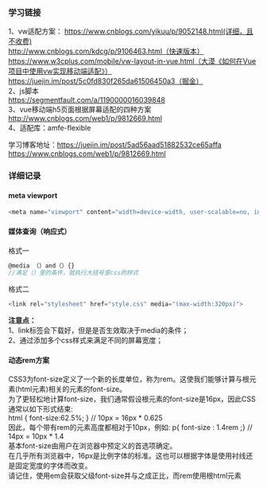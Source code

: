 ### 学习链接   
1、vw适配方案：
https://www.cnblogs.com/yikuu/p/9052148.html(详细，且不收费)   
http://www.cnblogs.com/kdcg/p/9106463.html（快速版本）    
https://www.w3cplus.com/mobile/vw-layout-in-vue.html（大漠《如何在Vue项目中使用vw实现移动端适配》）   
https://juejin.im/post/5c0fd830f265da61506450a3（掘金）   
2、js脚本   
https://segmentfault.com/a/1190000016039848   
3、vue移动端h5页面根据屏幕适配的四种方案   
http://www.cnblogs.com/web1/p/9812669.html   
4、适配库：amfe-flexible  

学习博客地址：https://juejin.im/post/5ad56aad51882532ce65affa    
https://www.cnblogs.com/web1/p/9812669.html   

### 详细记录
#### meta viewport
```js
<meta name="viewport" content="width=device-width, user-scalable=no, initial-scale=1.0, maximum-scale=1.0, minimum-scale=1.0">
```

#### 媒体查询（响应式）
格式一
```js
@media （）and（）{}
//满足（）里的条件，就执行大括号里css的样式
```
格式二
```js
<link rel="stylesheet" href="style.css" media="(max-width:320px)">
```
**注意点：**   
1、link标签会下载好，但是是否生效取决于media的条件；      
2、通过添加多个css样式来满足不同的屏幕宽度；   
#### 动态rem方案
CSS3为font-size定义了一个新的长度单位，称为rem。这使我们能够计算与根元素(html元素)相关的元素的font-size。   
为了更轻松地计算font-size，我们通常假设根元素的font-size是16px，因此CSS通常以如下形式结束:   
html { font-size:62.5%; } // 10px = 16px * 0.625    
因此，每个带有rem的元素高度都相对于10px，例如: p{ font-size : 1.4rem ;} // 14px = 10px * 1.4     
基本font-size由用户在浏览器中预定义的首选项确定。    
在几乎所有浏览器中，16px是比例字体的标准。这也可以根据字体是使用衬线还是固定宽度的字体而改变。     
请记住，使用em会获取父级font-size并与之成正比，而rem使用根html元素     